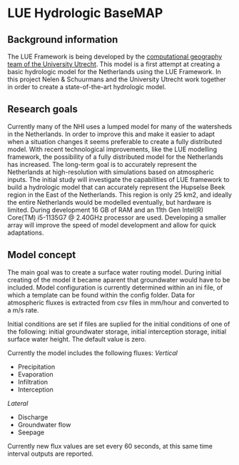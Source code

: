 # LUE Hydrologic BaseMAP
## Background information
The LUE Framework is being developed by the [computational geography team of the University Utrecht](https://github.com/computationalgeography).
This model is a first attempt at creating a basic hydrologic model for the Netherlands using the LUE Framework.
In this project Nelen & Schuurmans and the University Utrecht work together in order to create a state-of-the-art hydrologic model.

## Research goals
Currently many of the NHI uses a lumped model for many of the watersheds in the Netherlands. 
In order to improve this and make it easier to adapt when a situation changes it seems preferable to create a fully distributed model. 
With recent technological improvements, like the LUE modelling framework, the possibility of a fully distributed model for the Netherlands has increased.
The long-term goal is to accurately represent the Netherlands at high-resolution with simulations based on atmospheric inputs.
The initial study will investigate the capabilities of LUE framework to build a hydrologic model that can accurately represent the Hupselse Beek region in the East of the Netherlands. 
This region is only 25 km2, and ideally the entire Netherlands would be modelled eventually, but hardware is limited. 
During development 16 GB of RAM and an 11th Gen Intel(R) Core(TM) i5-1135G7 @ 2.40GHz processor are used.
Developing a smaller array will improve the speed of model development and allow for quick adaptations.

## Model concept
The main goal was to create a surface water routing model. 
During initial creating of the model it became aparent that groundwater would have to be included.
Model configuration is currently determined within an ini file, of which a template can be found within the config folder.
Data for atmospheric fluxes is extracted from csv files in mm/hour and converted to a m/s rate.

Initial conditions are set if files are suplied for the initial conditions of one of the following: initial groundwater storage, initial interception storage, initial surface water height. The default value is zero.

Currently the model includes the following fluxes:
*Vertical*
- Precipitation
- Evaporation
- Infiltration
- Interception

*Lateral*
- Discharge
- Groundwater flow
- Seepage

Currently new flux values are set every 60 seconds, at this same time interval outputs are reported.
